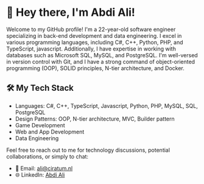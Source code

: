 # 👋 Hey there, I'm Abdi Ali!

Welcome to my GitHub profile! I'm a 22-year-old software engineer specializing in back-end development and data engineering. I excel in various programming languages, including C#, C++, Python, PHP, and TypeScript, javascript. Additionally, I have expertise in working with databases such as Microsoft SQL, MySQL, and PostgreSQL. I'm well-versed in version control with Git, and I have a strong command of object-oriented programming (OOP), SOLID principles, N-tier architecture, and Docker.

## 🛠️ My Tech Stack
- Languages: C#, C++, TypeScript, Javascript, Python, PHP, MySQL, SQL, PostgreSQL
- Design Patterns: OOP, N-tier architecture, MVC, Builder pattern
- Game Development
- Web and App Development
- Data Engineering

Feel free to reach out to me for technology discussions, potential collaborations, or simply to chat:

- 📧 Email: [ali@ciratum.nl](mailto:ali@ciratum.nl)
- 🌐 LinkedIn: [Abdi Ali](https://www.linkedin.com/in/abdi-ali-094bb21aa/)


